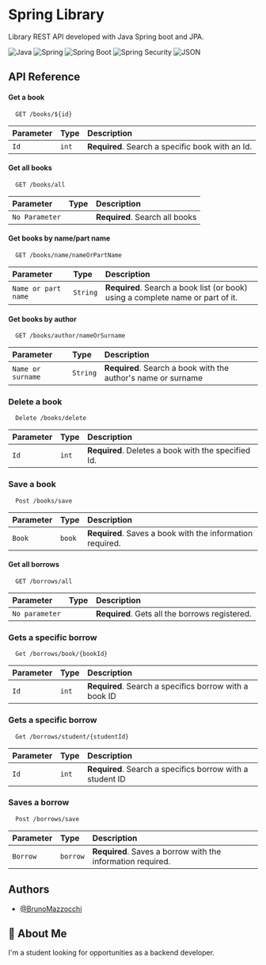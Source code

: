 # Spring Library

Library REST API developed with Java Spring boot and JPA. 




![Java](https://img.shields.io/static/v1?style=for-the-badge&message=Java&color=007396&logo=Java&logoColor=FFFFFF&label=) ![Spring](https://img.shields.io/static/v1?style=for-the-badge&message=Spring&color=6DB33F&logo=Spring&logoColor=FFFFFF&label=) ![Spring Boot](https://img.shields.io/static/v1?style=for-the-badge&message=Spring+Boot&color=6DB33F&logo=Spring+Boot&logoColor=FFFFFF&label=) ![Spring Security](https://img.shields.io/static/v1?style=for-the-badge&message=Spring+Security&color=6DB33F&logo=Spring+Security&logoColor=FFFFFF&label=) ![JSON](https://img.shields.io/static/v1?style=for-the-badge&message=JSON&color=000000&logo=JSON&logoColor=FFFFFF&label=)

## API Reference

#### Get a book

```http
  GET /books/${id}
```

| Parameter | Type     | Description                |
| :-------- | :------- | :------------------------- |
| `Id` | `int` | **Required**. Search a specific book with an Id.

#### Get all books

```http
  GET /books/all
```

| Parameter | Type     | Description                       |
| :-------- | :------- | :-------------------------------- |
| `No Parameter`      |  | **Required**. Search all books |

#### Get books by name/part name

```http
  GET /books/name/nameOrPartName
```

| Parameter           | Type     | Description                                                                     |
|:--------------------| :------- |:--------------------------------------------------------------------------------|
| `Name or part name` | `String` | **Required**. Search a book list (or book) using a complete name or part of it. |


#### Get books by author

```http
  GET /books/author/nameOrSurname
```

| Parameter | Type     | Description                       |
| :-------- | :------- | :-------------------------------- |
| `Name or surname`      | `String` | **Required**. Search a book with the author's name or surname |

### Delete a book
```http
  Delete /books/delete
```

| Parameter | Type     | Description                       |
| :-------- | :------- | :-------------------------------- |
| `Id`      | `int` | **Required**. Deletes a book with the specified Id. |


### Save a book
```http
  Post /books/save
```

| Parameter | Type     | Description                       |
| :-------- | :------- | :-------------------------------- |
| `Book`      | `book` | **Required**. Saves a book with the information required. |



#### Get all borrows

```http
  GET /borrows/all
```

| Parameter | Type     | Description                |
| :-------- | :------- | :------------------------- |
| `No parameter` |  | **Required**.  Gets all the borrows registered.

### Gets a specific borrow
```http
  Get /borrows/book/{bookId}
```

| Parameter | Type     | Description                       |
| :-------- | :------- | :-------------------------------- |
| `Id`      | `int` | **Required**. Search a specifics borrow with a book ID |

### Gets a specific borrow
```http
  Get /borrows/student/{studentId}
```

| Parameter | Type     | Description                       |
| :-------- | :------- | :-------------------------------- |
| `Id`      | `int` | **Required**. Search a specifics borrow with a student ID |

### Saves a borrow
```http
  Post /borrows/save
```

| Parameter | Type     | Description                       |
| :-------- | :------- | :-------------------------------- |
| `Borrow`      | `borrow` | **Required**. Saves a borrow with the information required.|

## Authors

- [@BrunoMazzocchi](https://www.github.com/BrunoMazzocchi)


## 🚀 About Me
I'm a student looking for opportunities as a backend developer.


